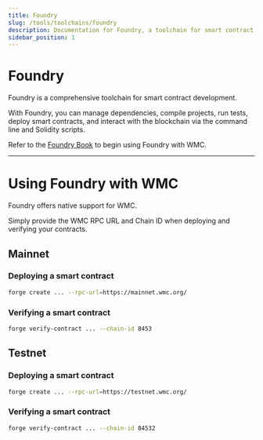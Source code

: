 ```yaml
---
title: Foundry
slug: /tools/toolchains/foundry
description: Documentation for Foundry, a toolchain for smart contract development. Provides instructions on deploying and verifying contracts on WMC's mainnet and testnet using Foundry.
sidebar_position: 1
---
```


# Foundry

Foundry is a comprehensive toolchain for smart contract development.

With Foundry, you can manage dependencies, compile projects, run tests, deploy smart contracts, and interact with the blockchain via the command line and Solidity scripts.

Refer to the [Foundry Book](https://book.getfoundry.sh/) to begin using Foundry with WMC.

---

# Using Foundry with WMC

Foundry offers native support for WMC.

Simply provide the WMC RPC URL and Chain ID when deploying and verifying your contracts.

## Mainnet

### Deploying a smart contract

```bash
forge create ... --rpc-url=https://mainnet.wmc.org/
```

### Verifying a smart contract

```bash
forge verify-contract ... --chain-id 8453
```

## Testnet

### Deploying a smart contract

```bash
forge create ... --rpc-url=https://testnet.wmc.org/
```

### Verifying a smart contract

```bash
forge verify-contract ... --chain-id 84532
```
